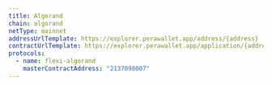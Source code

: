 ```yaml
---
title: Algorand
chain: algorand
netType: mainnet
addressUrlTemplate: https://explorer.perawallet.app/address/{address}
contractUrlTemplate: https://explorer.perawallet.app/application/{address}
protocols:
  - name: flexi-algorand
    masterContractAddress: "2137098007"
---
```

